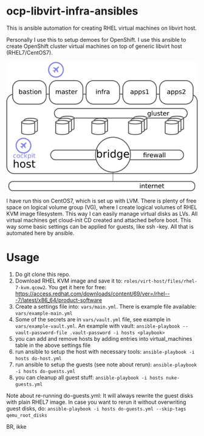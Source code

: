 # ocp-libvirt-infra-ansibles

This is ansible automation for creating RHEL virtual machines on libvirt host.

Personally I use this to setup demoes for OpenShift. I use this ansible to create OpenShift cluster virtual machines on top of generic libvirt host (RHEL7/CentOS7).

![architecture](https://raw.githubusercontent.com/ikke-t/ocp-libvirt-infra-ansibles/master/architecture.png)


I have run this on CentOS7, which is set up with LVM. There is plenty of free space on logical volume group (VG), where I create logical volumes of RHEL KVM image filesystem. This way I can easily manage virtual disks as LVs. All virtual machines get cloud-init CD created and attached before boot. This way some basic settings can be applied for guests, like ssh -key. All that is automated here by ansible.

# Usage

1. Do git clone this repo.
2. Download RHEL KVM image and save it to: ```roles/virt-host/files/rhel-7-kvm.qcow2```. You get it here for free: https://access.redhat.com/downloads/content/69/ver=/rhel---7/latest/x86_64/product-software
3. Create a settings file into: `vars/main.yml`. There is example file available: `vars/example-main.yml`
4. Some of the secrets are in `vars/vault.yml` file, see example in `vars/example-vault.yml`. An example with vault: `ansible-playbook --vault-password-file .vault-password -i hosts <playbook>`
4. you can add and remove hosts by adding entries into virtual_machines table in the above settings file
5. run ansible to setup the host with necessary tools: `ansible-playbook -i hosts do-host.yml`
6. run ansible to setup the guests (see note about rerun): `ansible-playbook -i hosts do-guests.yml`
7. you can cleanup all guest stuff: `ansible-playbook -i hosts nuke-guests.yml`

Note about re-running do-guests.yml: It will always rewrite the guest disks with plain RHEL7 image. In case you want to rerun it without overwriting guest disks, do: `ansible-playbook -i hosts do-guests.yml --skip-tags qemu_root_disks`


BR,
ikke
